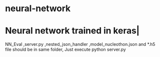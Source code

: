 # neural-network
# Neural network trained in keras|
NN_Eval ,server.py ,nested_json_handler ,model_nucleothon.json and *.h5 file should be in same folder,
Just execute python server.py
